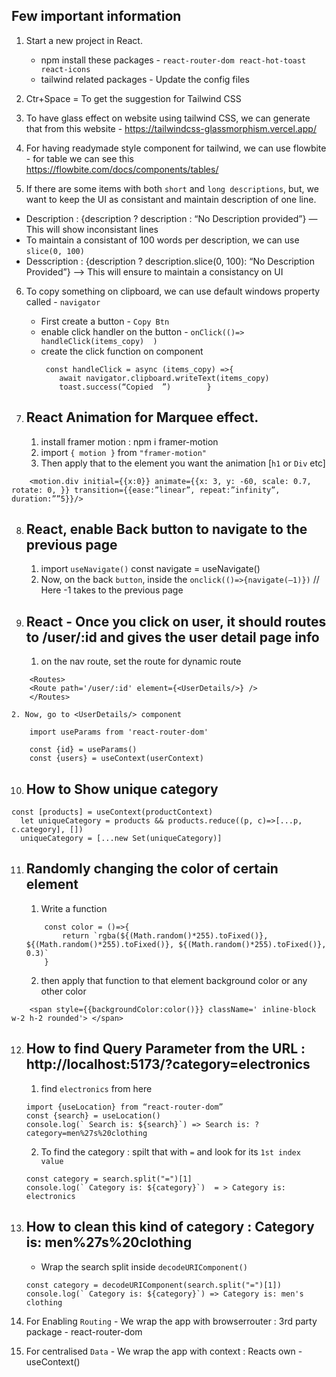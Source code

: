 ## Few important information 
1. Start a new project in React.
    - npm install these packages - `react-router-dom react-hot-toast react-icons`
    - tailwind related packages - Update the config files

2. Ctr+Space = To get the suggestion for Tailwind CSS

3. To have glass effect on website using tailwind CSS, we can generate that from this website - https://tailwindcss-glassmorphism.vercel.app/


4. For having readymade style component for tailwind, we can use  flowbite - for table we can see this https://flowbite.com/docs/components/tables/

5. If there are some items with both `short` and `long descriptions`, but, we want to keep the UI as consistant and maintain description of one line.

- Description : {description ? description : “No Description provided”} — This will show inconsistant lines
- To maintain a consistant of 100 words per description, we can use `slice(0, 100)`
- Desscription : {description ? description.slice(0, 100): “No Description Provided”} —> This will ensure to maintain a consistancy on UI

6. To copy something on clipboard, we can use default windows property called - `navigator`
    - First create a button - `Copy Btn`
    - enable click handler on the button - `onClick(()=> handleClick(items_copy)  )`
    - create the click function on component 
        ```
         const handleClick = async (items_copy) =>{       
            await navigator.clipboard.writeText(items_copy)       
            toast.success(“Copied  ”)        }
         ```


7. ## React Animation for Marquee effect.
    1. install framer motion :  npm i framer-motion
    2. import `{ motion }` from `"framer-motion"`
    3. Then apply that to the element you want the animation [`h1` or `Div` etc]
```
    <motion.div initial={{x:0}} animate={{x: 3, y: -60, scale: 0.7, rotate: 0, }} transition={{ease:”linear”, repeat:”infinity”, duration:””5}}/>
```

8. ## React, enable Back button to navigate to the previous page
    1. import `useNavigate()` 
    const navigate = useNavigate()
    2. Now, on the back `button`, inside the `onclick(()=>{navigate(—1)})` 
    // Here -1 takes to the previous page


9. ## React - Once you click on user, it should routes to /user/:id and gives the user detail page info
    1. on the nav route, set the route for dynamic route
```
    <Routes>
    <Route path='/user/:id' element={<UserDetails/>} />
    </Routes>
```
    2. Now, go to <UserDetails/> component

```
    import useParams from 'react-router-dom'

    const {id} = useParams()
    const {users} = useContext(userContext) 
```

10. ## How to Show unique category
```
const [products] = useContext(productContext)
  let uniqueCategory = products && products.reduce((p, c)=>[...p, c.category], [])
  uniqueCategory = [...new Set(uniqueCategory)]
```


11. ## Randomly changing the color of certain element
    1. Write a function
    ```
        const color = ()=>{
            return `rgba(${(Math.random()*255).toFixed()}, ${(Math.random()*255).toFixed()}, ${(Math.random()*255).toFixed()}, 0.3)`
        }
    ```
    2. then apply that function to that element background color or any other color
```
    <span style={{backgroundColor:color()}} className=' inline-block w-2 h-2 rounded'> </span> 
```

12. ## How to find Query Parameter from the URL :  http://localhost:5173/?category=electronics 
    1. find `electronics` from here
    ```
    import {useLocation} from “react-router-dom”
    const {search} = useLocation()
    console.log(` Search is: ${search}`) => Search is: ?category=men%27s%20clothing
    ```

    2. To find the category : spilt that with `=` and look for its `1st index value`
    ```
    const category = search.split("=")[1]
    console.log(` Category is: ${category}`)  = > Category is: electronics
    ```

13. ## How to clean this kind of category : Category is: men%27s%20clothing
    - Wrap the search split inside `decodeURIComponent()`
    ```
    const category = decodeURIComponent(search.split("=")[1])
    console.log(` Category is: ${category}`) => Category is: men's clothing
    ```

14. For Enabling `Routing` - We wrap the app with browserrouter : 3rd party package - react-router-dom
15. For centralised `Data` - We wrap the app with context : Reacts own - useContext()